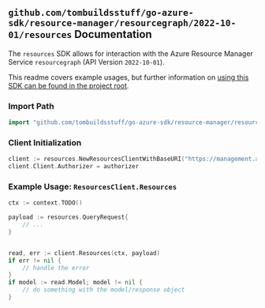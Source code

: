 
## `github.com/tombuildsstuff/go-azure-sdk/resource-manager/resourcegraph/2022-10-01/resources` Documentation

The `resources` SDK allows for interaction with the Azure Resource Manager Service `resourcegraph` (API Version `2022-10-01`).

This readme covers example usages, but further information on [using this SDK can be found in the project root](https://github.com/tombuildsstuff/go-azure-sdk/tree/main/docs).

### Import Path

```go
import "github.com/tombuildsstuff/go-azure-sdk/resource-manager/resourcegraph/2022-10-01/resources"
```


### Client Initialization

```go
client := resources.NewResourcesClientWithBaseURI("https://management.azure.com")
client.Client.Authorizer = authorizer
```


### Example Usage: `ResourcesClient.Resources`

```go
ctx := context.TODO()

payload := resources.QueryRequest{
	// ...
}


read, err := client.Resources(ctx, payload)
if err != nil {
	// handle the error
}
if model := read.Model; model != nil {
	// do something with the model/response object
}
```
